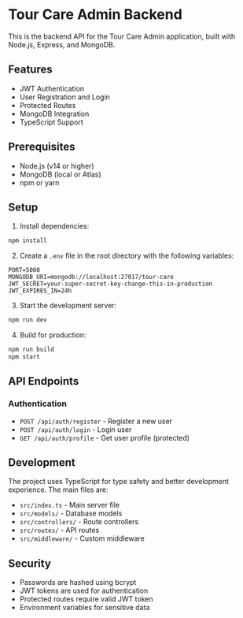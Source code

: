 # Tour Care Admin Backend

This is the backend API for the Tour Care Admin application, built with Node.js, Express, and MongoDB.

## Features

- JWT Authentication
- User Registration and Login
- Protected Routes
- MongoDB Integration
- TypeScript Support

## Prerequisites

- Node.js (v14 or higher)
- MongoDB (local or Atlas)
- npm or yarn

## Setup

1. Install dependencies:
```bash
npm install
```

2. Create a `.env` file in the root directory with the following variables:
```
PORT=5000
MONGODB_URI=mongodb://localhost:27017/tour-care
JWT_SECRET=your-super-secret-key-change-this-in-production
JWT_EXPIRES_IN=24h
```

3. Start the development server:
```bash
npm run dev
```

4. Build for production:
```bash
npm run build
npm start
```

## API Endpoints

### Authentication

- `POST /api/auth/register` - Register a new user
- `POST /api/auth/login` - Login user
- `GET /api/auth/profile` - Get user profile (protected)

## Development

The project uses TypeScript for type safety and better development experience. The main files are:

- `src/index.ts` - Main server file
- `src/models/` - Database models
- `src/controllers/` - Route controllers
- `src/routes/` - API routes
- `src/middleware/` - Custom middleware

## Security

- Passwords are hashed using bcrypt
- JWT tokens are used for authentication
- Protected routes require valid JWT token
- Environment variables for sensitive data 
 